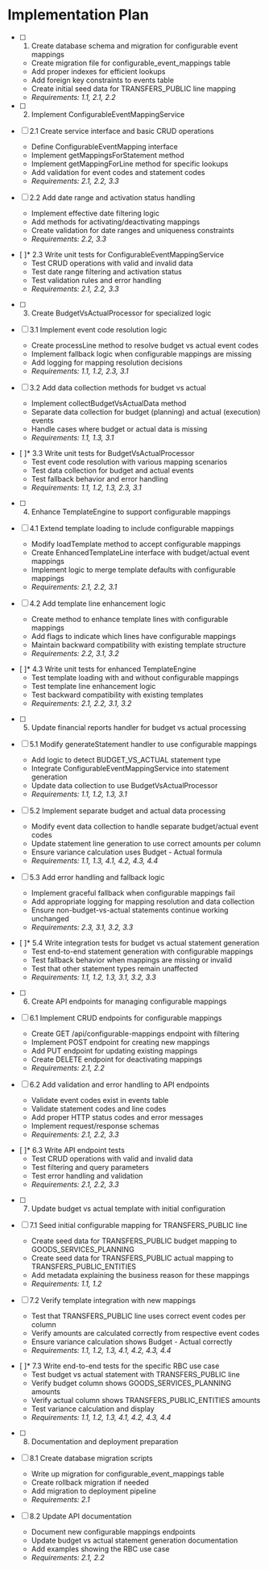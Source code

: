 # Implementation Plan

- [ ] 1. Create database schema and migration for configurable event mappings

  - Create migration file for configurable_event_mappings table
  - Add proper indexes for efficient lookups
  - Add foreign key constraints to events table
  - Create initial seed data for TRANSFERS_PUBLIC line mapping
  - _Requirements: 1.1, 2.1, 2.2_

- [ ] 2. Implement ConfigurableEventMappingService
- [ ] 2.1 Create service interface and basic CRUD operations
  - Define ConfigurableEventMapping interface
  - Implement getMappingsForStatement method
  - Implement getMappingForLine method for specific lookups
  - Add validation for event codes and statement codes
  - _Requirements: 2.1, 2.2, 3.3_

- [ ] 2.2 Add date range and activation status handling
  - Implement effective date filtering logic
  - Add methods for activating/deactivating mappings
  - Create validation for date ranges and uniqueness constraints
  - _Requirements: 2.2, 3.3_

- [ ]* 2.3 Write unit tests for ConfigurableEventMappingService
  - Test CRUD operations with valid and invalid data
  - Test date range filtering and activation status
  - Test validation rules and error handling
  - _Requirements: 2.1, 2.2, 3.3_

- [ ] 3. Create BudgetVsActualProcessor for specialized logic
- [ ] 3.1 Implement event code resolution logic
  - Create processLine method to resolve budget vs actual event codes
  - Implement fallback logic when configurable mappings are missing
  - Add logging for mapping resolution decisions
  - _Requirements: 1.1, 1.2, 2.3, 3.1_

- [ ] 3.2 Add data collection methods for budget vs actual
  - Implement collectBudgetVsActualData method
  - Separate data collection for budget (planning) and actual (execution) events
  - Handle cases where budget or actual data is missing
  - _Requirements: 1.1, 1.3, 3.1_

- [ ]* 3.3 Write unit tests for BudgetVsActualProcessor
  - Test event code resolution with various mapping scenarios
  - Test data collection for budget and actual events
  - Test fallback behavior and error handling
  - _Requirements: 1.1, 1.2, 1.3, 2.3, 3.1_

- [ ] 4. Enhance TemplateEngine to support configurable mappings
- [ ] 4.1 Extend template loading to include configurable mappings
  - Modify loadTemplate method to accept configurable mappings
  - Create EnhancedTemplateLine interface with budget/actual event mappings
  - Implement logic to merge template defaults with configurable mappings
  - _Requirements: 2.1, 2.2, 3.1_

- [ ] 4.2 Add template line enhancement logic
  - Create method to enhance template lines with configurable mappings
  - Add flags to indicate which lines have configurable mappings
  - Maintain backward compatibility with existing template structure
  - _Requirements: 2.2, 3.1, 3.2_

- [ ]* 4.3 Write unit tests for enhanced TemplateEngine
  - Test template loading with and without configurable mappings
  - Test template line enhancement logic
  - Test backward compatibility with existing templates
  - _Requirements: 2.1, 2.2, 3.1, 3.2_

- [ ] 5. Update financial reports handler for budget vs actual processing
- [ ] 5.1 Modify generateStatement handler to use configurable mappings
  - Add logic to detect BUDGET_VS_ACTUAL statement type
  - Integrate ConfigurableEventMappingService into statement generation
  - Update data collection to use BudgetVsActualProcessor
  - _Requirements: 1.1, 1.2, 1.3, 3.1_

- [ ] 5.2 Implement separate budget and actual data processing
  - Modify event data collection to handle separate budget/actual event codes
  - Update statement line generation to use correct amounts per column
  - Ensure variance calculation uses Budget - Actual formula
  - _Requirements: 1.1, 1.3, 4.1, 4.2, 4.3, 4.4_

- [ ] 5.3 Add error handling and fallback logic
  - Implement graceful fallback when configurable mappings fail
  - Add appropriate logging for mapping resolution and data collection
  - Ensure non-budget-vs-actual statements continue working unchanged
  - _Requirements: 2.3, 3.1, 3.2, 3.3_

- [ ]* 5.4 Write integration tests for budget vs actual statement generation
  - Test end-to-end statement generation with configurable mappings
  - Test fallback behavior when mappings are missing or invalid
  - Test that other statement types remain unaffected
  - _Requirements: 1.1, 1.2, 1.3, 3.1, 3.2, 3.3_

- [ ] 6. Create API endpoints for managing configurable mappings
- [ ] 6.1 Implement CRUD endpoints for configurable mappings
  - Create GET /api/configurable-mappings endpoint with filtering
  - Implement POST endpoint for creating new mappings
  - Add PUT endpoint for updating existing mappings
  - Create DELETE endpoint for deactivating mappings
  - _Requirements: 2.1, 2.2_

- [ ] 6.2 Add validation and error handling to API endpoints
  - Validate event codes exist in events table
  - Validate statement codes and line codes
  - Add proper HTTP status codes and error messages
  - Implement request/response schemas
  - _Requirements: 2.1, 2.2, 3.3_

- [ ]* 6.3 Write API endpoint tests
  - Test CRUD operations with valid and invalid data
  - Test filtering and query parameters
  - Test error handling and validation
  - _Requirements: 2.1, 2.2, 3.3_

- [ ] 7. Update budget vs actual template with initial configuration
- [ ] 7.1 Seed initial configurable mapping for TRANSFERS_PUBLIC line
  - Create seed data for TRANSFERS_PUBLIC budget mapping to GOODS_SERVICES_PLANNING
  - Create seed data for TRANSFERS_PUBLIC actual mapping to TRANSFERS_PUBLIC_ENTITIES
  - Add metadata explaining the business reason for these mappings
  - _Requirements: 1.1, 1.2_

- [ ] 7.2 Verify template integration with new mappings
  - Test that TRANSFERS_PUBLIC line uses correct event codes per column
  - Verify amounts are calculated correctly from respective event codes
  - Ensure variance calculation shows Budget - Actual correctly
  - _Requirements: 1.1, 1.2, 1.3, 4.1, 4.2, 4.3, 4.4_

- [ ]* 7.3 Write end-to-end tests for the specific RBC use case
  - Test budget vs actual statement with TRANSFERS_PUBLIC line
  - Verify budget column shows GOODS_SERVICES_PLANNING amounts
  - Verify actual column shows TRANSFERS_PUBLIC_ENTITIES amounts
  - Test variance calculation and display
  - _Requirements: 1.1, 1.2, 1.3, 4.1, 4.2, 4.3, 4.4_

- [ ] 8. Documentation and deployment preparation
- [ ] 8.1 Create database migration scripts
  - Write up migration for configurable_event_mappings table
  - Create rollback migration if needed
  - Add migration to deployment pipeline
  - _Requirements: 2.1_

- [ ] 8.2 Update API documentation
  - Document new configurable mappings endpoints
  - Update budget vs actual statement generation documentation
  - Add examples showing the RBC use case
  - _Requirements: 2.1, 2.2_